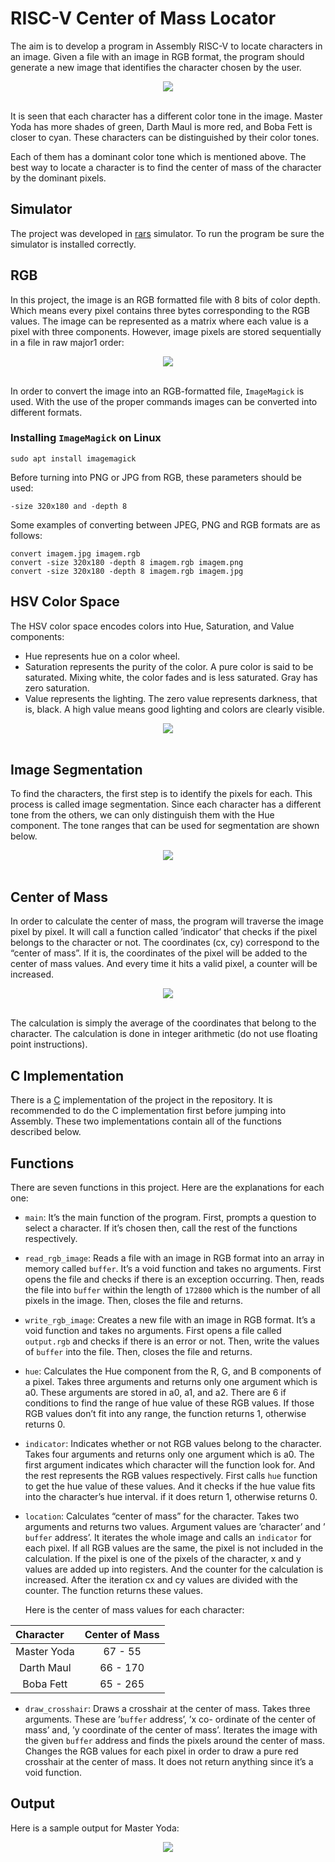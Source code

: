 # RISC-V Center of Mass Locator

The aim is to develop a program in Assembly RISC-V to locate characters in an image. 
Given a file with an image in RGB format, the program should generate a new image that identifies the character chosen by the user. 

<div align="center">
    <img src="https://github.com/CheesyFrappe/riscv-center-of-mass-indicator/assets/80858788/95532068-3e24-48ba-80bb-c1ac6e716bb4"/>
</div><br>
  
It is seen that each character has a different color tone in the image. Master Yoda has more shades
of green, Darth Maul is more red, and Boba Fett is closer to cyan. These characters can be distinguished by their color tones.

Each of them has a dominant color tone which is mentioned above. The best way to locate a character
is to find the center of mass of the character by the dominant pixels.


## Simulator
The project was developed in [rars](https://github.com/TheThirdOne/rars) simulator. To run the program be sure the simulator is installed correctly.<br>

## RGB
In this project, the image is an RGB formatted file with 8 bits of color depth. Which means every
pixel contains three bytes corresponding to the RGB values. The image can be represented as a matrix
where each value is a pixel with three components. However, image pixels are stored sequentially in a
file in raw major1 order:
<br>
<div align="center">
    <img src="https://github.com/CheesyFrappe/riscv-center-of-mass-indicator/assets/80858788/af7e4dae-134a-422f-a05f-1a2aa30c2aa9"/>
</div><br>

In order to convert the image into an RGB-formatted file, `ImageMagick` is used. With the use of the
proper commands images can be converted into different formats. 

### Installing `ImageMagick` on Linux 

```shell
sudo apt install imagemagick
```

Before turning into PNG or JPG from RGB, these parameters should be used:
```shell
-size 320x180 and -depth 8
```

Some examples of converting between JPEG, PNG and RGB formats are as follows:
```shell
convert imagem.jpg imagem.rgb
convert -size 320x180 -depth 8 imagem.rgb imagem.png
convert -size 320x180 -depth 8 imagem.rgb imagem.jpg
```

## HSV Color Space
The HSV color space encodes colors into Hue, Saturation, and Value components:
<ul>
<li> Hue represents hue on a color wheel.</li>
<li> Saturation represents the purity of the color. A pure color is said to be saturated. Mixing white,
the color fades and is less saturated. Gray has zero saturation.</li>
<li> Value represents the lighting. The zero value represents darkness, that is, black. A high value
means good lighting and colors are clearly visible.</li>
</ul>

<div align="center">
    <img src="https://github.com/CheesyFrappe/riscv-center-of-mass-indicator/assets/80858788/e186bc31-0bdf-4fdd-9a2b-f8252262687e"/>
</div><br>

## Image Segmentation
To find the characters, the first step is to identify the pixels for each. This process is called image
segmentation. Since each character has a different tone from the others, we can only distinguish them
with the Hue component. The tone ranges that can be used for segmentation are shown below.

<div align="center">
    <img src="https://github.com/CheesyFrappe/riscv-center-of-mass-indicator/assets/80858788/0b05bad1-5ef4-4ca1-bed9-e90c112ca919"/>
</div><br>

## Center of Mass
In order to calculate the center of mass, the program will traverse the image pixel by pixel. It
will call a function called ’indicator’ that checks if the pixel belongs to the character or not. The
coordinates (cx, cy) correspond to the “center of mass”. If it is, the coordinates of the pixel will be
added to the center of mass values. And every time it hits a valid pixel, a counter will be increased.

<div align="center">
    <img src="https://github.com/CheesyFrappe/riscv-center-of-mass-indicator/assets/80858788/460a1dc6-3549-4102-990f-043234a8d333"/>
</div><br>

The calculation is simply the average of the coordinates that belong to the character. The calculation is done in integer arithmetic (do not use floating point instructions).

## C Implementation
There is a [C](https://github.com/CheesyFrappe/riscv-center-of-mass-indicator/tree/master/src/c) implementation of the project in the repository. It is recommended to do the C implementation first before jumping 
into Assembly. These two implementations contain all of the functions described below.

## Functions
There are seven functions in this project. Here are the explanations for each one:

- `main`:
It’s the main function of the program. First, prompts a question to select a character. If it’s chosen
then, call the rest of the functions respectively.<br>

- `read_rgb_image`:
Reads a file with an image in RGB format into an array in memory called `buffer`. It’s a void function
and takes no arguments. First opens the file and checks if there is an exception occurring. Then, reads
the file into `buffer` within the length of `172800` which is the number of all pixels in the image. Then,
closes the file and returns.<br>

- `write_rgb_image`:
Creates a new file with an image in RGB format. It’s a void function and takes no arguments. First
opens a file called `output.rgb` and checks if there is an error or not. Then, write the values of `buffer`
into the file. Then, closes the file and returns.<br>

- `hue`:
Calculates the Hue component from the R, G, and B components of a pixel. Takes three arguments
and returns only one argument which is a0. These arguments are stored in a0, a1, and a2. There are
6 if conditions to find the range of hue value of these RGB values. If those RGB values don’t fit into
any range, the function returns 1, otherwise returns 0.<br>

- `indicator`:
  Indicates whether or not RGB values belong to the character. Takes four arguments and returns only
one argument which is a0. The first argument indicates which character will the function look for.
And the rest represents the RGB values respectively. First calls `hue` function to get the hue value of
these values. And it checks if the hue value fits into the character’s hue interval. if it does return 1,
otherwise returns 0.<br>

- `location`:
  Calculates “center of mass” for the character. Takes two arguments and returns two values. Argument
values are ’character’ and ’ `buffer` address’. It iterates the whole image and calls an `indicator` for each
pixel. If all RGB values are the same, the pixel is not included in the calculation. If the pixel is one
of the pixels of the character, x and y values are added up into registers. And the counter for the
calculation is increased. After the iteration cx and cy values are divided with the counter. The
function returns these values.

  Here is the center of mass values for each character:
<table align="center">
    <thead>
        <tr>
            <th align="left">Character</th>
            <th align="center">Center of Mass</th>
        </tr>
    </thead>
    <tbody>
        <tr>
            <td align="center">Master Yoda</td>
            <td align="center">67 - 55</td>
        </tr>
        <tr>
            <td align="center">Darth Maul</td>
            <td align="center">66 - 170</td>
        </tr>
        <tr>
            <td align="center">Boba Fett</td>
            <td align="center">65 - 265</td>
        </tr>
    </tbody>
</table>

- `draw_crosshair`:
  Draws a crosshair at the center of mass. Takes three arguments. These are ’`buffer` address’, ’x co-
ordinate of the center of mass’ and, ’y coordinate of the center of mass’. Iterates the image with the
given `buffer` address and finds the pixels around the center of mass. Changes the RGB values for
each pixel in order to draw a pure red crosshair at the center of mass. It does not return anything
since it’s a void function.

## Output
Here is a sample output for Master Yoda:

<div align="center">
    <img src="https://github.com/CheesyFrappe/riscv-center-of-mass-indicator/assets/80858788/585c47a3-5755-46bb-8261-3b82e239cf89"/>
</div><br>








